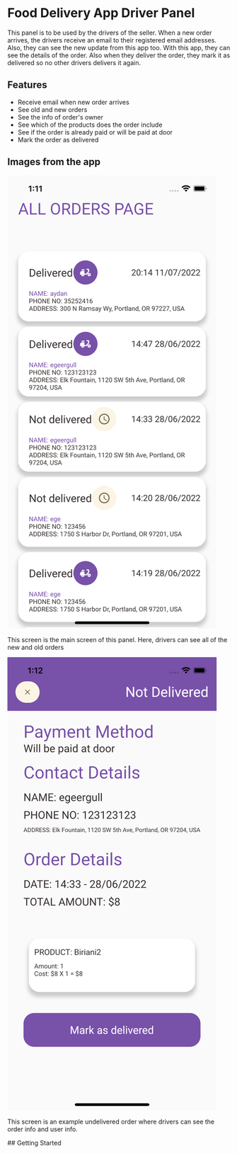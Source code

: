 # Food Delivery App Driver Panel
<p>This panel is to be used by the drivers of the seller. When a new order arrives, the drivers 
receive an email to their registered email addresses. Also, they can see the new update from this app 
too. With this app, they can see the details of the order. Also when they deliver the order, they mark it
as delivered so no other drivers delivers it again.</p>

## Features
<ul>
    <li>Receive email when new order arrives</li>
    <li>See old and new orders</li>
    <li>See the info of order's owner</li>
    <li>See which of the products does the order include</li>
    <li>See if the order is already paid or will be paid at door</li>
    <li>Mark the order as delivered</li>
</ul>

## Images from the app
<img src="./assets/image/readme_images/driver_01.png" alt="An image from the app" />
<p>This screen is the main screen of this panel. Here, drivers can see all of the new and old orders</p>


<img src="./assets/image/readme_images/driver_02.png" alt="An image from the app" />
<p>This screen is an example undelivered order where drivers can see the order info and user info.</p>
## Getting Started

